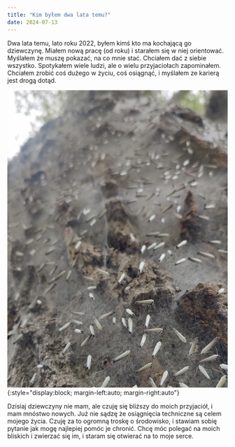 ```yaml
---
title: "Kim byłem dwa lata temu?"
date: 2024-07-13
---
```


Dwa lata temu, lato roku 2022, byłem kimś kto ma kochającą go dziewczynę. Miałem nową pracę (od roku) i starałem się w niej orientować. 
Myślałem że muszę pokazać, na co mnie stać. Chciałem dać z siebie wszystko. Spotykałem wiele ludzi, ale o wielu przyjaciołach zapominałem. 
Chciałem zrobić coś dużego w życiu, coś osiągnąć, i myślałem ze karierą jest drogą dotąd. 

![Młode motyle na drzewie](/assets/images/butterflies.jpg){:style="display:block; margin-left:auto; margin-right:auto"}

Dzisiaj dziewczyny nie mam, ale czuję się bliższy do moich przyjaciół, i mam mnóstwo nowych. Już nie sądzę że osiągnięcia techniczne są 
celem mojego życia. Czuję za to ogromną troskę o środowisko, i stawiam sobię pytanie jak mogę najlepiej pomóc je chronić. Chcę móc polegać 
na moich bliskich i zwierzać się im, i staram się otwierać na to moje serce. 
